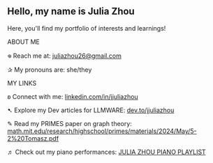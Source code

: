 ## Hello, my name is Julia Zhou

Here, you'll find my portfolio of interests and learnings!

ABOUT ME

𖦹 Reach me at: juliazhou26@gmail.com

✰ My pronouns are: she/they

MY LINKS

ʚ Connect with me: [linkedin.com/in/jjuliazhou](https://www.linkedin.com/in/jjuliazhou/)

➷ Explore my Dev articles for LLMWARE: [dev.to/jjuliazhou](https://dev.to/jjuliazhou)

✎ Read my PRIMES paper on graph theory: [math.mit.edu/research/highschool/primes/materials/2024/May/5-2%20Tomasz.pdf](https://math.mit.edu/research/highschool/primes/materials/2024/May/5-2%20Tomasz.pdf)

♬ Check out my piano performances: [JULIA ZHOU PIANO PLAYLIST](https://youtube.com/playlist?list=PLXCgejH6jijHoR2DGIjuIWeolBEGt3nvx&si=J9a7UBznS3otMuQQ)
